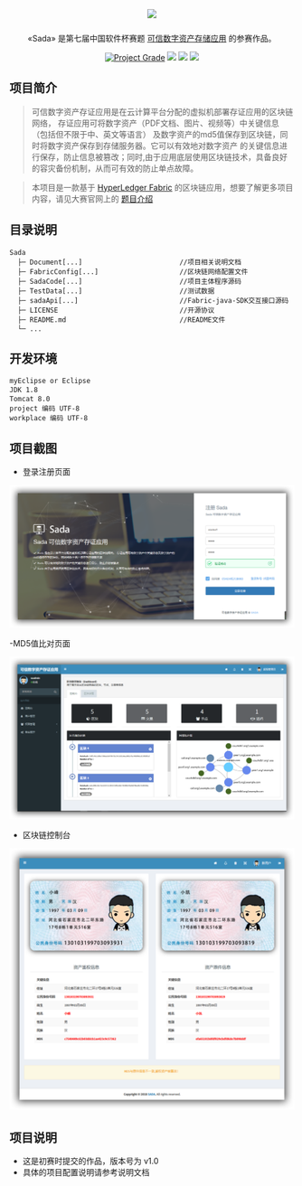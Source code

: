 # <div align="center"><img align="center" height="56" src="http://ovasw3yf9.bkt.clouddn.com/blog/180919/LgLja7H529.png?imageslim"></div>

<p align="center">«Sada» 是第七届中国软件杯赛题 <a href="http://www.cnsoftbei.com/bencandy.php?fid=151&aid=1613">可信数字资产存储应用</a> 的参赛作品。</p>

<p align="center">
  <a href="https://www.codacy.com/app/dmego/Sada?utm_source=github.com&amp;utm_medium=referral&amp;utm_content=dmego/Sada&amp;utm_campaign=Badge_Grade"><img src="https://api.codacy.com/project/badge/Grade/d9884c5066fe4e818bc07a8caebd4a99" title="Project Grade"></a>
  <a href="https://github.com/dmego/Sada/tree/V1.0"><img src="https://img.shields.io/badge/version-V1.0-green.svg"></a>
  <a href="https://github.com/dmego/Sada/tree/V1.0/LICENSE.md"><img src="https://img.shields.io/github/license/mashape/apistatus.svg"></a>
  <a href="https://saythanks.io/to/dmego"><img src="https://img.shields.io/badge/Say-Thanks!-1EAEDB.svg"></a>
</p>

## 项目简介

>可信数字资产存证应用是在云计算平台分配的虚拟机部署存证应用的区块链网络， 存证应用可将数字资产（PDF文档、图片、视频等）中关键信息（包括但不限于中、英文等语言） 及数字资产的md5值保存到区块链，同时将数字资产保存到存储服务器。它可以有效地对数字资产 的关键信息进行保存，防止信息被篡改；同时,由于应用底层使用区块链技术，具备良好的容灾备份机制，从而可有效的防止单点故障。

>本项目是一款基于 [HyperLedger Fabric](https://github.com/hyperledger/fabric) 的区块链应用，想要了解更多项目内容，请见大赛官网上的 [题目介绍](http://www.cnsoftbei.com/bencandy.php?fid=151&aid=1613)

## 目录说明

```
Sada
  ├─ Document[...]                        //项目相关说明文档
  ├─ FabricConfig[...]                    //区块链网络配置文件
  ├─ SadaCode[...]                        //项目主体程序源码
  ├─ TestData[...]                        //测试数据
  ├─ sadaApi[...]                         //Fabric-java-SDK交互接口源码
  ├─ LICENSE                              //开源协议
  ├─ README.md                            //README文件
  └─ ...
```

## 开发环境

```
myEclipse or Eclipse
JDK 1.8
Tomcat 8.0
project 编码 UTF-8
workplace 编码 UTF-8
```

## 项目截图

- 登录注册页面

![区块链管理](TestData/images/31.png)

-MD5值比对页面

![区块链管理](TestData/images/11.png)

- 区块链控制台

![区块链管理](TestData/images/21.png)

## 项目说明

- 这是初赛时提交的作品，版本号为 v1.0
- 具体的项目配置说明请参考说明文档